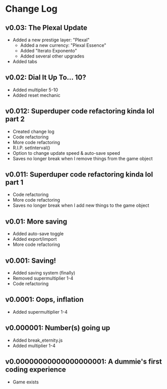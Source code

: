 # Change Log
## v0.03: The Plexal Update
* Added a new prestige layer: "Plexal"
  * Added a new currency: "Plexal Essence"
  * Added "Iterato Exponento"
  * Added several other upgrades
* Added tabs
## v0.02: Dial It Up To... 10?
* Added multiplier 5-10
* Added reset mechanic
## v0.012: Superduper code refactoring kinda lol part 2
* Created change log
* Code refactoring
* More code refactoring
* R.I.P. setInterval()
* Option to change update speed & auto-save speed
* Saves no longer break when I remove things from the game object
## v0.011: Superduper code refactoring kinda lol part 1
* Code refactoring
* More code refactoring
* Saves no longer break when I add new things to the game object
## v0.01: More saving
* Added auto-save toggle
* Added export/import
* More code refactoring
## v0.001: Saving!
* Added saving system (finally)
* Removed supermultiplier 1-4
* Code refactoring
## v0.0001: Oops, inflation
* Added supermultiplier 1-4
## v0.000001: Number(s) going up
* Added break_eternity.js
* Added multiplier 1-4
## v0.00000000000000000001: A dummie's first coding experience
* Game exists
